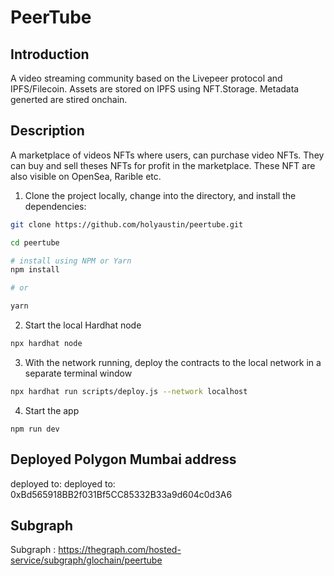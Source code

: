 # PeerTube

## Introduction
A video streaming community based on the Livepeer protocol and IPFS/Filecoin. Assets are stored on IPFS using NFT.Storage. Metadata generted are stired onchain.


## Description
A marketplace of videos NFTs where users, can purchase video NFTs. They can buy and sell theses NFTs for profit in the marketplace. These NFT are also visible on OpenSea, Rarible etc.



1. Clone the project locally, change into the directory, and install the dependencies:

```sh
git clone https://github.com/holyaustin/peertube.git

cd peertube

# install using NPM or Yarn
npm install

# or

yarn
```

2. Start the local Hardhat node

```sh
npx hardhat node
```

3. With the network running, deploy the contracts to the local network in a separate terminal window

```sh
npx hardhat run scripts/deploy.js --network localhost
```

4. Start the app

```
npm run dev
```

## Deployed Polygon Mumbai address

deployed to: deployed to: 0xBd565918BB2f031Bf5CC85332B33a9d604c0d3A6

## Subgraph
Subgraph : https://thegraph.com/hosted-service/subgraph/glochain/peertube

